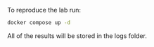 To reproduce the lab run:
```bash
docker compose up -d
```

All of the results will be stored in the logs folder.